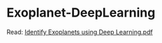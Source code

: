 # Exoplanet-DeepLearning


Read: 
[Identify Exoplanets using Deep Learning.pdf](https://github.com/christopher7700/Exoplanet-DeepLearning/blob/main/Identify%20Exoplanets%20using%20Deep%20Learning.pdf) 
